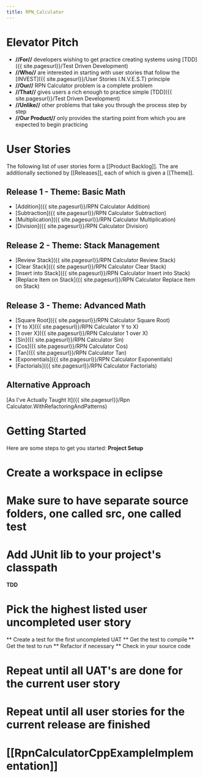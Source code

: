 ```yaml
---
title: RPN_Calculator
---
```

# Elevator Pitch
* **//For//** developers wishing to get practice creating systems using [TDD]({{ site.pagesurl}}/Test Driven Development)
* **//Who//** are interested in starting with user stories that follow the [INVEST]({{ site.pagesurl}}/User Stories I.N.V.E.S.T) principle
* **//Our//** RPN Calculator problem is a complete problem 
* **//That//** gives users a rich enough to practice simple [TDD]({{ site.pagesurl}}/Test Driven Development)
* **//Unlike//** other problems that take you through the process step by step
* **//Our Product//** only provides the starting point from which you are expected to begin practicing

# User Stories
The following list of user stories form a [[Product Backlog]]. The are additionally sectioned by [[Releases]], each of which is given a [[Theme]].

## Release 1 - Theme: Basic Math
* [Addition]({{ site.pagesurl}}/RPN Calculator Addition)
* [Subtraction]({{ site.pagesurl}}/RPN Calculator Subtraction)
* [Multiplication]({{ site.pagesurl}}/RPN Calculator Multiplication)
* [Division]({{ site.pagesurl}}/RPN Calculator Division)

## Release 2 - Theme: Stack Management
* [Review Stack]({{ site.pagesurl}}/RPN Calculator Review Stack)
* [Clear Stack]({{ site.pagesurl}}/RPN Calculator Clear Stack)
* [Insert into Stack]({{ site.pagesurl}}/RPN Calculator Insert into Stack)
* [Replace Item on Stack]({{ site.pagesurl}}/RPN Calculator Replace Item on Stack)

## Release 3 - Theme: Advanced Math
* [Square Root]({{ site.pagesurl}}/RPN Calculator Square Root)
* [Y to X]({{ site.pagesurl}}/RPN Calculator Y to X)
* [1 over X]({{ site.pagesurl}}/RPN Calculator 1 over X)
* [Sin]({{ site.pagesurl}}/RPN Calculator Sin)
* [Cos]({{ site.pagesurl}}/RPN Calculator Cos)
* [Tan]({{ site.pagesurl}}/RPN Calculator Tan)
* [Exponentials]({{ site.pagesurl}}/RPN Calculator Exponentials)
* [Factorials]({{ site.pagesurl}}/RPN Calculator Factorials)

## Alternative Approach
[As I've Actually Taught It]({{ site.pagesurl}}/Rpn Calculator.WithRefactoringAndPatterns)

# Getting Started

Here are some steps to get you started:
**Project Setup**
# Create a workspace in eclipse
# Make sure to have separate source folders, one called src, one called test
# Add JUnit lib to your project's classpath

**TDD**
# Pick the highest listed user uncompleted user story
** Create a test for the first uncompleted UAT
** Get the test to compile
** Get the test to run
** Refactor if necessary
** Check in your source code
# Repeat until all UAT's are done for the current user story
# Repeat until all user stories for the current release are finished

# [[RpnCalculatorCppExampleImplementation]]
